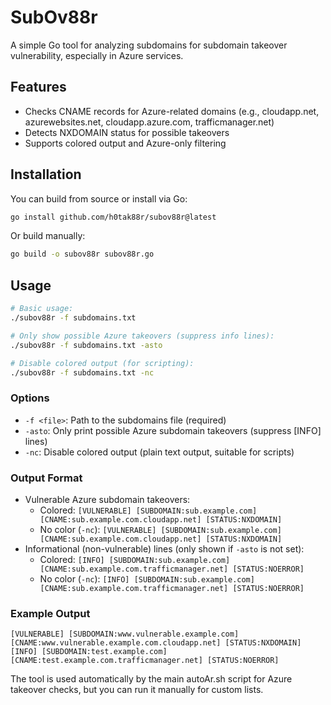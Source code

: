# SubOv88r

A simple Go tool for analyzing subdomains for subdomain takeover vulnerability, especially in Azure services.

## Features
- Checks CNAME records for Azure-related domains (e.g., cloudapp.net, azurewebsites.net, cloudapp.azure.com, trafficmanager.net)
- Detects NXDOMAIN status for possible takeovers
- Supports colored output and Azure-only filtering

## Installation

You can build from source or install via Go:

```bash
go install github.com/h0tak88r/subov88r@latest
```
Or build manually:
```bash
go build -o subov88r subov88r.go
```

## Usage

```bash
# Basic usage:
./subov88r -f subdomains.txt

# Only show possible Azure takeovers (suppress info lines):
./subov88r -f subdomains.txt -asto

# Disable colored output (for scripting):
./subov88r -f subdomains.txt -nc
```

### Options
- `-f <file>`: Path to the subdomains file (required)
- `-asto`: Only print possible Azure subdomain takeovers (suppress [INFO] lines)
- `-nc`: Disable colored output (plain text output, suitable for scripts)

### Output Format
- Vulnerable Azure subdomain takeovers:
  - Colored: `[VULNERABLE] [SUBDOMAIN:sub.example.com] [CNAME:sub.example.com.cloudapp.net] [STATUS:NXDOMAIN]`
  - No color (`-nc`): `[VULNERABLE] [SUBDOMAIN:sub.example.com] [CNAME:sub.example.com.cloudapp.net] [STATUS:NXDOMAIN]`
- Informational (non-vulnerable) lines (only shown if `-asto` is not set):
  - Colored: `[INFO] [SUBDOMAIN:sub.example.com] [CNAME:sub.example.com.trafficmanager.net] [STATUS:NOERROR]`
  - No color (`-nc`): `[INFO] [SUBDOMAIN:sub.example.com] [CNAME:sub.example.com.trafficmanager.net] [STATUS:NOERROR]`

### Example Output
```
[VULNERABLE] [SUBDOMAIN:www.vulnerable.example.com] [CNAME:www.vulnerable.example.com.cloudapp.net] [STATUS:NXDOMAIN]
[INFO] [SUBDOMAIN:test.example.com] [CNAME:test.example.com.trafficmanager.net] [STATUS:NOERROR]
```

The tool is used automatically by the main autoAr.sh script for Azure takeover checks, but you can run it manually for custom lists.
